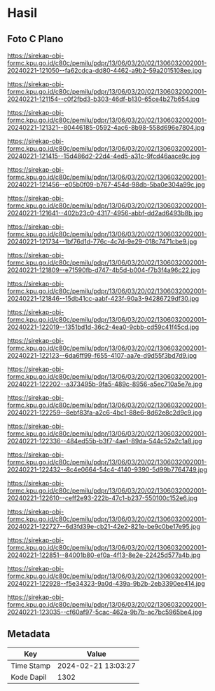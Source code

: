 # Hasil

## Foto C Plano

https://sirekap-obj-formc.kpu.go.id/c80c/pemilu/pdpr/13/06/03/20/02/1306032002001-20240221-121050--fa62cdca-dd80-4462-a9b2-59a2015108ee.jpg

https://sirekap-obj-formc.kpu.go.id/c80c/pemilu/pdpr/13/06/03/20/02/1306032002001-20240221-121154--c0f2fbd3-b303-46df-b130-65ce4b27b654.jpg

https://sirekap-obj-formc.kpu.go.id/c80c/pemilu/pdpr/13/06/03/20/02/1306032002001-20240221-121321--80446185-0592-4ac6-8b98-558d696e7804.jpg

https://sirekap-obj-formc.kpu.go.id/c80c/pemilu/pdpr/13/06/03/20/02/1306032002001-20240221-121415--15d486d2-22d4-4ed5-a31c-9fcd46aace9c.jpg

https://sirekap-obj-formc.kpu.go.id/c80c/pemilu/pdpr/13/06/03/20/02/1306032002001-20240221-121456--e05b0f09-b767-454d-98db-5ba0e304a99c.jpg

https://sirekap-obj-formc.kpu.go.id/c80c/pemilu/pdpr/13/06/03/20/02/1306032002001-20240221-121641--402b23c0-4317-4956-abbf-dd2ad6493b8b.jpg

https://sirekap-obj-formc.kpu.go.id/c80c/pemilu/pdpr/13/06/03/20/02/1306032002001-20240221-121734--1bf76d1d-776c-4c7d-9e29-018c7471cbe9.jpg

https://sirekap-obj-formc.kpu.go.id/c80c/pemilu/pdpr/13/06/03/20/02/1306032002001-20240221-121809--e71590fb-d747-4b5d-b004-f7b3f4a96c22.jpg

https://sirekap-obj-formc.kpu.go.id/c80c/pemilu/pdpr/13/06/03/20/02/1306032002001-20240221-121846--15db41cc-aabf-423f-90a3-94286729df30.jpg

https://sirekap-obj-formc.kpu.go.id/c80c/pemilu/pdpr/13/06/03/20/02/1306032002001-20240221-122019--1351bd1d-36c2-4ea0-9cbb-cd59c41f45cd.jpg

https://sirekap-obj-formc.kpu.go.id/c80c/pemilu/pdpr/13/06/03/20/02/1306032002001-20240221-122123--6da6ff99-f655-4107-aa7e-d9d55f3bd7d9.jpg

https://sirekap-obj-formc.kpu.go.id/c80c/pemilu/pdpr/13/06/03/20/02/1306032002001-20240221-122202--a373495b-9fa5-489c-8956-a5ec710a5e7e.jpg

https://sirekap-obj-formc.kpu.go.id/c80c/pemilu/pdpr/13/06/03/20/02/1306032002001-20240221-122259--8ebf83fa-a2c6-4bc1-88e6-8d62e8c2d9c9.jpg

https://sirekap-obj-formc.kpu.go.id/c80c/pemilu/pdpr/13/06/03/20/02/1306032002001-20240221-122336--484ed55b-b3f7-4ae1-89da-544c52a2c1a8.jpg

https://sirekap-obj-formc.kpu.go.id/c80c/pemilu/pdpr/13/06/03/20/02/1306032002001-20240221-122432--8c4e0664-54c4-4140-9390-5d99b7764749.jpg

https://sirekap-obj-formc.kpu.go.id/c80c/pemilu/pdpr/13/06/03/20/02/1306032002001-20240221-122610--ceff2e93-222b-47c1-b237-550100c152e6.jpg

https://sirekap-obj-formc.kpu.go.id/c80c/pemilu/pdpr/13/06/03/20/02/1306032002001-20240221-122727--6d3fd39e-cb21-42e2-821e-be9c0be17e95.jpg

https://sirekap-obj-formc.kpu.go.id/c80c/pemilu/pdpr/13/06/03/20/02/1306032002001-20240221-122851--84001b80-ef0a-4f13-8e2e-22425d577a4b.jpg

https://sirekap-obj-formc.kpu.go.id/c80c/pemilu/pdpr/13/06/03/20/02/1306032002001-20240221-122928--f5e34323-9a0d-439a-9b2b-2eb3390ee414.jpg

https://sirekap-obj-formc.kpu.go.id/c80c/pemilu/pdpr/13/06/03/20/02/1306032002001-20240221-123035--cf60af97-5cac-462a-9b7b-ac7bc5965be4.jpg


## Metadata

| Key        | Value               |
| ---------- | ------------------- |
| Time Stamp | 2024-02-21 13:03:27 |
| Kode Dapil | 1302                |



